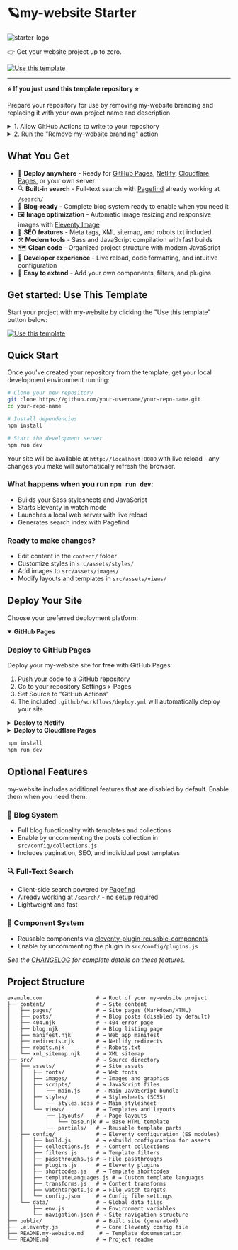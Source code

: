 # 🪐my-website Starter
![starter-logo](https://github.com/user-attachments/assets/86aa94e9-88a9-4902-a622-b74f8e4216ea)

👉 Get your website project up to zero.

<a href="https://github.com/username/my-website/generate">
  <img src="https://img.shields.io/badge/use%20this-template-blueviolet?logo=github&style=for-the-badge" alt="Use this template">
</a>

---
**⭐ If you just used this template repository ⭐**

Prepare your repository for use by removing my-website branding and replacing it with your own project name and description.

<details>
<summary>1. Allow GitHub Actions to write to your repository</summary>

1. Click "Settings" in the top right corner of your repository
2. Click "Actions/General" in the left sidebar
3. Under "Workflow permissions" choose "Read and write permissions"
4. Click "Save"
</details>

<details>
<summary>2. Run the "Remove my-website branding" action</summary>

1. Click the "Actions" tab in the top navigation of your repository
2. Click the "Remove my-website branding" workflow
3. Click the "Run workflow" button, choose the `main` branch, and click the green "Run workflow" button
</details>

## What You Get

* 🚀 **Deploy anywhere** - Ready for [GitHub Pages](https://pages.github.com/), [Netlify](https://netlify.com/), [Cloudflare Pages](https://pages.cloudflare.com/), or your own server
* 🔍 **Built-in search** - Full-text search with [Pagefind](https://pagefind.app/) already working at `/search/`
* 📝 **Blog-ready** - Complete blog system ready to enable when you need it
* 🖼️ **Image optimization** - Automatic image resizing and responsive images with [Eleventy Image](https://www.11ty.dev/docs/plugins/image/)
* 🎯 **SEO features** - Meta tags, XML sitemap, and robots.txt included
* ⚒️ **Modern tools** - Sass and JavaScript compilation with fast builds
* 🗺️ **Clean code** - Organized project structure with modern JavaScript
* 🎨 **Developer experience** - Live reload, code formatting, and intuitive configuration
* 🔧 **Easy to extend** - Add your own components, filters, and plugins

## Get started: Use This Template

Start your project with my-website by clicking the "Use this template" button below:

<a href="https://github.com/username/my-website/generate">
  <img src="https://img.shields.io/badge/use%20this-template-blueviolet?logo=github&style=for-the-badge" alt="Use this template">
</a>

## Quick Start

Once you've created your repository from the template, get your local development environment running:

```bash
# Clone your new repository
git clone https://github.com/your-username/your-repo-name.git
cd your-repo-name

# Install dependencies
npm install

# Start the development server
npm run dev
```

Your site will be available at `http://localhost:8080` with live reload - any changes you make will automatically refresh the browser.

### What happens when you run `npm run dev`:
- Builds your Sass stylesheets and JavaScript
- Starts Eleventy in watch mode  
- Launches a local web server with live reload
- Generates search index with Pagefind

### Ready to make changes?
- Edit content in the `content/` folder
- Customize styles in `src/assets/styles/`
- Add images to `src/assets/images/`
- Modify layouts and templates in `src/assets/views/`

## Deploy Your Site

Choose your preferred deployment platform:

<details open>
 <summary><strong>GitHub Pages</strong></summary>

### Deploy to GitHub Pages

Deploy your my-website site for **free** with GitHub Pages:

1. Push your code to a GitHub repository
2. Go to your repository Settings > Pages
3. Set Source to "GitHub Actions"
4. The included `.github/workflows/deploy.yml` will automatically deploy your site

 </details>

<details>
 <summary><strong>Deploy to Netlify</strong></summary>

### Deploy to Netlify

Deploy my-website to [Netlify](https://netlify.com) for **free**!

1. Fork or create a new repository from this template
2. Connect your repository to Netlify or use the deploy button below:

[![Deploy to Netlify](https://www.netlify.com/img/deploy/button.svg)](https://app.netlify.com/start/deploy?repository=https://github.com/username/my-website/)

 </details>

<details>
 <summary><strong>Deploy to Cloudflare Pages</strong></summary>

### Deploy to Cloudflare Pages

Deploy my-website to [Cloudflare Pages](https://pages.cloudflare.com/) for global edge performance:

1. Fork or create a new repository from this template
2. Connect your repository to Cloudflare Pages
3. Set build command: `npm run production`
4. Set output directory: `public`

 </details>

```bash
npm install
npm run dev
```

## Optional Features

my-website includes additional features that are disabled by default. Enable them when you need them:

### 📝 Blog System

* Full blog functionality with templates and collections
* Enable by uncommenting the posts collection in `src/config/collections.js`
* Includes pagination, SEO, and individual post templates

### 🔍 Full-Text Search

* Client-side search powered by [Pagefind](https://pagefind.app/)
* Already working at `/search/` - no setup required
* Lightweight and fast

### 🧩 Component System

* Reusable components via [eleventy-plugin-reusable-components](https://github.com/username/eleventy-plugin-reusable-components)
* Enable by uncommenting the plugin in `src/config/plugins.js`

*See the [CHANGELOG](CHANGELOG.md) for complete details on these features.*

## Project Structure

```text
example.com                 # → Root of your my-website project
├── content/                # → Site content
│   ├── pages/              # → Site pages (Markdown/HTML)
│   ├── posts/              # → Blog posts (disabled by default)
│   ├── 404.njk             # → 404 error page
│   ├── blog.njk            # → Blog listing page
│   ├── manifest.njk        # → Web app manifest
│   ├── redirects.njk       # → Netlify redirects
│   ├── robots.njk          # → Robots.txt
│   └── xml_sitemap.njk     # → XML sitemap
├── src/                    # → Source directory
│   ├── assets/             # → Site assets
│   │   ├── fonts/          # → Web fonts
│   │   ├── images/         # → Images and graphics
│   │   ├── scripts/        # → JavaScript files
│   │   │   └── main.js     # → Main JavaScript bundle
│   │   ├── styles/         # → Stylesheets (SCSS)
│   │   │   └── styles.scss # → Main stylesheet
│   │   └── views/          # → Templates and layouts
│   │       ├── layouts/    # → Page layouts
│   │       │   └── base.njk # → Base HTML template
│   │       └── partials/   # → Reusable template parts
│   ├── config/             # → Eleventy configuration (ES modules)
│   │   ├── build.js        # → esbuild configuration for assets
│   │   ├── collections.js  # → Content collections
│   │   ├── filters.js      # → Template filters
│   │   ├── passthroughs.js # → File passthroughs
│   │   ├── plugins.js      # → Eleventy plugins
│   │   ├── shortcodes.js   # → Template shortcodes
│   │   ├── templateLanguages.js # → Custom template languages
│   │   ├── transforms.js   # → Content transforms
│   │   ├── watchtargets.js # → File watch targets
│   │   └── config.json     # → Config file settings
│   └── data/               # → Global data files
│       ├── env.js          # → Environment variables
│       └── navigation.json # → Site navigation structure
├── public/                 # → Built site (generated)
├── .eleventy.js            # → Core Eleventy config file
├── README.my-website.md     # → Template documentation
└── README.md               # → Project readme
```
